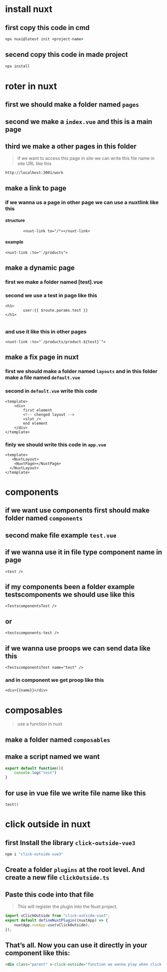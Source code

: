 # install nuxt
## first copy this code in cmd
```cmd
npx nuxi@latest init <project-name>
```
## secend copy this code in made project
```cmd
npx install
```

# roter in nuxt
## first we should make a folder named `pages`
## second we make a `index.vue` and this is a main page
## third we make a other pages in this folder

>if we want to access this page in site we can write this file name in site URL like this

```
http://localhost:3001/work
```
## make a link to page
### if we wanna us a page in other page we can use a nuxtlink like this
#### structure
```vue
        <nuxt-link to="/"></nuxt-link>
```
#### example
```vue
<nuxt-link :to="`/products">
```
## make a dynamic page 
### first we make a folder named [test].vue
### second we use a test in page like this
```vue
<h1>
        user:{{ $route.params.test }} 
</h1>
        
```
### and use it like this in other pages
```vue
<nuxt-link :to="`/products/product-${test}`">
```
## make a fix page in nuxt
### first we should make a folder named `layouts` and in this folder make a file named `default.vue`
### second in `default.vue` write this code 
```vue
<template>
    <div>
        first element
        <!-- chenged layout -->
        <slot />
        end element
    </div>
</template>
```
### finly we should write this code in `app.vue`
```vue
<template>
   <NuxtLayout>
    <NuxtPage></NuxtPage>
  </NuxtLayout>
</template>

```

# components
## if we want use components first should make folder named `components`
## second make file example `test.vue` 
## if we wanna use it in file type component name in page
```vue
<test />
```
## if my components been a folder example testscomponents we should use like this
```vue
<TestscomponentsTest />
```
## or
```vue
<testscomponents-test />
```
## if we wanna use proops we can send data like this
```vue
<TestscomponentsTest name="test" />
```
### and in component we get proop like this
```vue
<div>{{name}}</div>
```
# composables

>use a function in nuxt 
## make a folder named `composables`
## make a script named we want
```js
export default function(){
    console.log("test")
}
```
## for use in vue file we write file name like this 
```vue
test()
```
# click outside in nuxt
## first Install the library `click-outside-vue3`
```cmd
npm i "click-outside-vue3"
```
## Create a folder `plugins` at the root level. And create a new file `clickOutside.ts`
## Paste this code into that file
>This will register the plugin into the Nuxt project.
```ts
import vClickOutside from "click-outside-vue3";
export default defineNuxtPlugin((nuxtApp) => {
    nuxtApp.vueApp.use(vClickOutside);
});
```
##  That’s all. Now you can use it directly in your component like this:
```html
<div class="parent" v-click-outside="function we wanna play when click outside">
```